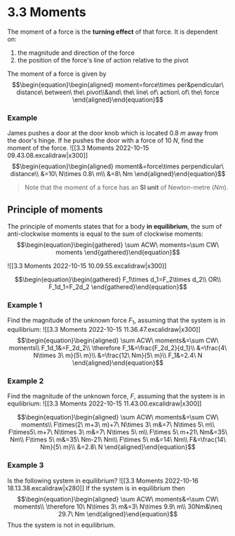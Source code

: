 # 3.3 Moments
The moment of a force is the **turning effect** of that force. It is dependent on:
1. the magnitude and direction of the force
2. the position of the force's line of action relative to the pivot

The moment of a force is given by
$$\begin{equation}\begin{aligned}
moment=force\times per&pendicular\ distance\ between\ the\ pivot\\&and\ the\ line\ of\ action\ of\ the\ force
\end{aligned}\end{equation}$$
### Example
James pushes a door at the door knob which is located $0.8\ m$ away from the door's hinge. If he pushes the door with a force of $10\ N$, find the moment of the force.
![[3.3 Moments 2022-10-15 09.43.08.excalidraw|x300]]
$$\begin{equation}\begin{aligned}
moment&=force\times perpendicular\ distance\\
&=10\ N\times 0.8\ m\\
&=8\ Nm
\end{aligned}\end{equation}$$
>Note that the moment of a force has an **SI unit** of Newton-metre ($Nm$).

## Principle of moments
The principle of moments states that for a body **in equilibrium**, the sum of anti-clockwise moments is equal to the sum of clockwise moments:
$$\begin{equation}\begin{gathered}
\sum ACW\ moments=\sum CW\ moments
\end{gathered}\end{equation}$$

![[3.3 Moments 2022-10-15 10.09.55.excalidraw|x300]]

$$\begin{equation}\begin{gathered}
F_1\times d_1=F_2\times d_2\\
OR\\
F_1d_1=F_2d_2
\end{gathered}\end{equation}$$

### Example 1
Find the magnitude of the unknown force $F_1$, assuming that the system is in equilibrium:
![[3.3 Moments 2022-10-15 11.36.47.excalidraw|x300]]
$$\begin{equation}\begin{aligned}
\sum ACW\ moments&=\sum CW\ moments\\
F_1d_1&=F_2d_2\\
\therefore F_1&=\frac{F_2d_2}{d_1}\\
&=\frac{4\ N\times 3\ m}{5\ m}\\
&=\frac{12\ Nm}{5\ m}\\
F_1&=2.4\ N
\end{aligned}\end{equation}$$

### Example 2
Find the magnitude of the unknown force, $F$, assuming that the system is in equilibrium:
![[3.3 Moments 2022-10-15 11.43.00.excalidraw|x300]]

$$\begin{equation}\begin{aligned}
\sum ACW\ moments&=\sum CW\ moments\\
F\times(2\ m+3\ m)+7\ N\times 3\ m&=7\ N\times 5\ m\\
F\times5\ m+7\ N\times 3\ m&=7\ N\times 5\ m\\
F\times 5\ m+21\ Nm&=35\ Nm\\
F\times 5\ m&=35\ Nm-21\ Nm\\
F\times 5\ m&=14\ Nm\\
F&=\frac{14\ Nm}{5\ m}\\
&=2.8\ N
\end{aligned}\end{equation}$$

### Example 3
Is the following system in equilibrium?
![[3.3 Moments 2022-10-16 18.13.38.excalidraw|x280]]
If the system is in equilibrium then
$$\begin{equation}\begin{aligned}
\sum ACW\ moments&=\sum CW\ moments\\
\therefore 10\ N\times 3\ m&=3\ N\times 9.9\ m\\
30Nm&\neq 29.7\ Nm
\end{aligned}\end{equation}$$
Thus the system is not in equilibrium.
